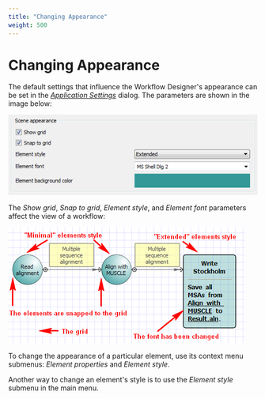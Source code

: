 ```yaml
---
title: "Changing Appearance"
weight: 500
---
```



# Changing Appearance

The default settings that influence the Workflow Designer's appearance can be set in the [_Application Settings_](introduction/ugene-components-and-workflow-designer/application-settings) dialog. The parameters are shown in the image below:

![](/images/2097185/2359314.png)

The _Show grid_, _Snap to grid_, _Element style_, and _Element font_ parameters affect the view of a workflow:

![](/images/2097185/2359315.png)

To change the appearance of a particular element, use its context menu submenus: _Element properties_ and _Element style_.

Another way to change an element's style is to use the _Element style_ submenu in the main menu.